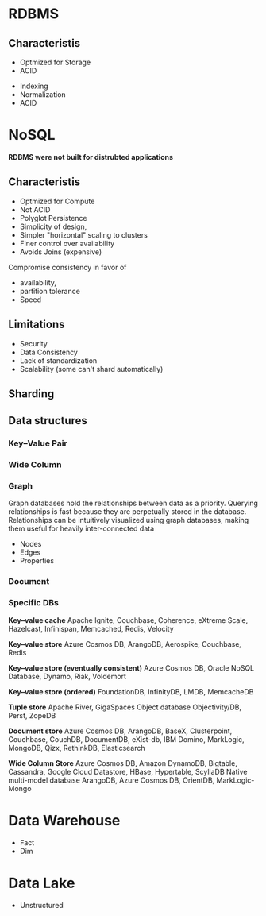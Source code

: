 # RDBMS

## Characteristis
- Optmized for Storage
- ACID

* Indexing
* Normalization
* ACID

# NoSQL
**RDBMS were not built for distrubted applications**

## Characteristis
- Optmized for Compute
- Not ACID
- Polyglot Persistence
- Simplicity of design, 
- Simpler "horizontal" scaling to clusters 
- Finer control over availability 
- Avoids Joins (expensive)

Compromise consistency in favor of 
- availability, 
- partition tolerance
- Speed

## Limitations
- Security
- Data Consistency
- Lack of standardization
- Scalability (some can't shard automatically)

## Sharding

## Data structures

### Key–Value Pair 

### Wide Column

### Graph
Graph databases hold the relationships between data as a priority. Querying relationships is fast because they are perpetually stored in the database. Relationships can be intuitively visualized using graph databases, making them useful for heavily inter-connected data
- Nodes
- Edges 
- Properties

### Document

### Specific DBs
**Key–value cache**	Apache Ignite, Couchbase, Coherence, eXtreme Scale, Hazelcast, Infinispan, Memcached, Redis, Velocity

**Key–value store**	Azure Cosmos DB, ArangoDB, Aerospike, Couchbase, Redis

**Key–value store (eventually consistent)**	Azure Cosmos DB, Oracle NoSQL Database, Dynamo, Riak, Voldemort

**Key–value store (ordered)**	FoundationDB, InfinityDB, LMDB, MemcacheDB

**Tuple store**	Apache River, GigaSpaces
Object database	Objectivity/DB, Perst, ZopeDB

**Document store**	Azure Cosmos DB, ArangoDB, BaseX, Clusterpoint, Couchbase, CouchDB, DocumentDB, eXist-db, IBM Domino, MarkLogic, MongoDB, Qizx, RethinkDB, Elasticsearch

**Wide Column Store**	Azure Cosmos DB, Amazon DynamoDB, Bigtable, Cassandra, Google Cloud Datastore, HBase, Hypertable, ScyllaDB
Native multi-model database	ArangoDB, Azure Cosmos DB, OrientDB, MarkLogic- Mongo


# Data Warehouse
- Fact
- Dim

# Data Lake
- Unstructured



